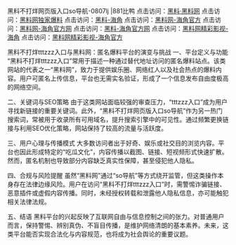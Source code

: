 黑料不打烊网页版入口so导航-0807lj |881比鸭
点击访问：<a href="https://heiliaolvzlu3.pages.dev">黑料·黑料网</a>
点击访问：<a href="https://heiliaoyvnrda.pages.dev">黑料网独家爆料</a>
点击访问：<a href="https://heiliaokof3cy.pages.dev">黑料-海角</a>
点击访问：<a href="https://heiliaotlyq53.pages.dev">黑料网-海角官方</a>
点击访问：<a href="https://heiliao3gvg9x.pages.dev">黑料网-海角官方网</a>
点击访问：<a href="https://jha.pages.dev/">黑料-海角官方网</a>
点击访问：<a href="https://heiliaoxfe5rb.pages.dev">黑料网精彩影视-海角</a>
点击访问：<a href="https://heiliaoubleqx.pages.dev">黑料网精彩影视-海角官方</a>

黑料不打烊tttzzz入口与黑料网：匿名爆料平台的演变与挑战
一、平台定义与功能
“黑料不打烊tttzzz入口”常用于描述一种通过替代地址访问的匿名爆料站点。该类网站的代表之一“黑料网”，致力于提供娱乐圈、网络红人以及社会热点的爆料内容。用户可匿名上传信息，平台也无需实名验证，形成了一个信息发布自由度极高的网络空间。

二、关键词与SEO策略
由于这类网站面临较强的审查压力，“tttzzz入口”成为用户寻找新链接的重要关键词。此外，“黑料不打烊网页版入口so导航”作为另一热门搜索词，常被用于收录所有可用域名，提升搜索引擎中的可见性。通过频繁更换链接与利用SEO优化策略，网站保持了较高的流量与活跃度。

三、用户心理与传播模式
大多数访问者出于好奇、娱乐或社交目的浏览内容。平台也因此形成特定的“吃瓜文化”，内容传播以截图、链接、短视频形式快速扩散。然而，匿名机制也导致部分内容缺乏真实性保障，甚至侵犯他人隐私。

四、合规与风险提醒
虽然“黑料网”通过“so导航”等方式绕开监管，但这类操作本身存在法律边缘风险。用户在访问“黑料不打烊tttzzz入口”时，需警惕诈骗链接、恶意插件或虚假内容传播。同时，未经授权转载和泄露他人隐私信息，亦可能触犯相关法律法规。

五、结语
黑料平台的兴起反映了互联网自由与信息控制之间的张力。对普通用户而言，保持警惕、辨别真伪、不盲目传播，是维护网络清朗的基本素养。未来，这类平台能否实现合法化与内容规范，也将成为社会舆论的重要议题。

